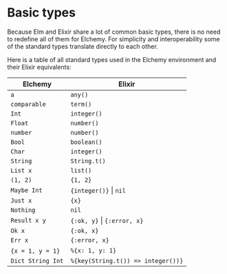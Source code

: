 # Basic types


Because Elm and Elixir share a lot of common basic types, there is no need to redefine all of them for Elchemy. For simplicity and interoperability some of the standard types translate directly to each other.

Here is a table of all standard types used in the Elchemy environment and their Elixir equivalents:

|  Elchemy | Elixir |
|  --- |  --- |
| `a` | `any()`
| `comparable` | `term()`
| `Int` | `integer()`
| `Float` | `number()`
| `number` | `number()`
| `Bool` | `boolean()`
| `Char` | `integer()`
| `String` | `String.t()`
| `List x` | `list()`
| `(1, 2)` | `{1, 2}`
| `Maybe Int` | `{integer()}` &#124; `nil`
| `Just x` | `{x}`
| `Nothing` | `nil`
| `Result x y` | `{:ok, y}` &#124; `{:error, x}`
| `Ok x` | `{:ok, x}`
| `Err x` | `{:error, x}`
| `{x = 1, y = 1}`   | `%{x: 1, y: 1}` |
| `Dict String Int`   |  `%{key(String.t()) => integer())}` |
